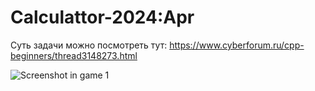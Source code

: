 # Calculattor-2024:Apr

Суть задачи можно посмотреть тут:
https://www.cyberforum.ru/cpp-beginners/thread3148273.html
 
  ![Screenshot in game 1](..\..\..\scrshorts\vsvolga.jpg)